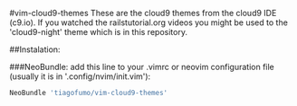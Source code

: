 #vim-cloud9-themes
These are the cloud9 themes from the cloud9 IDE (c9.io). If you watched the railstutorial.org videos you might be used to the 'cloud9-night' theme which is in this repository.

##Instalation:

###NeoBundle:
add this line to your .vimrc or neovim configuration file (usually it is in '.config/nvim/init.vim'):
```sh
NeoBundle 'tiagofumo/vim-cloud9-themes'
```

